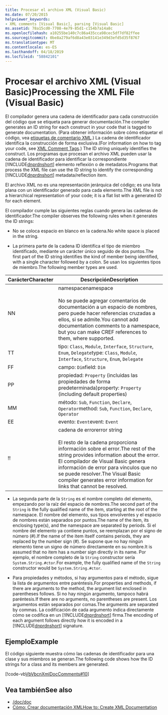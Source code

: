 ```yaml
---
title: Procesar el archivo XML (Visual Basic)
ms.date: 07/20/2015
helpviewer_keywords:
- XML comments [Visual Basic], parsing [Visual Basic]
ms.assetid: 78a15cd0-7708-4e79-85d1-c154b7a14a8c
ms.openlocfilehash: a10255be140c7c86a435cca98cec5df7df82ffee
ms.sourcegitcommit: 0be8a279af6d8a43e03141e349d3efd5d35f8767
ms.translationtype: MT
ms.contentlocale: es-ES
ms.lasthandoff: 04/18/2019
ms.locfileid: "58842101"
---
```

# <a name="processing-the-xml-file-visual-basic"></a><span data-ttu-id="01f5d-102">Procesar el archivo XML (Visual Basic)</span><span class="sxs-lookup"><span data-stu-id="01f5d-102">Processing the XML File (Visual Basic)</span></span>
<span data-ttu-id="01f5d-103">El compilador genera una cadena de identificador para cada construcción del código que se etiqueta para generar documentación.</span><span class="sxs-lookup"><span data-stu-id="01f5d-103">The compiler generates an ID string for each construct in your code that is tagged to generate documentation.</span></span> <span data-ttu-id="01f5d-104">(Para obtener información sobre cómo etiquetar el código, vea [etiquetas de comentario XML](../../../visual-basic/language-reference/xmldoc/index.md).) La cadena de identificador identifica la construcción de forma exclusiva.</span><span class="sxs-lookup"><span data-stu-id="01f5d-104">(For information on how to tag your code, see [XML Comment Tags](../../../visual-basic/language-reference/xmldoc/index.md).) The ID string uniquely identifies the construct.</span></span> <span data-ttu-id="01f5d-105">Los programas que procesan el archivo XML pueden usar la cadena de identificador para identificar la correspondiente [!INCLUDE[dnprdnshort](~/includes/dnprdnshort-md.md)] elemento reflexión o de metadatos.</span><span class="sxs-lookup"><span data-stu-id="01f5d-105">Programs that process the XML file can use the ID string to identify the corresponding [!INCLUDE[dnprdnshort](~/includes/dnprdnshort-md.md)] metadata/reflection item.</span></span>  
  
 <span data-ttu-id="01f5d-106">El archivo XML no es una representación jerárquica del código; es una lista plana con un identificador generado para cada elemento.</span><span class="sxs-lookup"><span data-stu-id="01f5d-106">The XML file is not a hierarchical representation of your code; it is a flat list with a generated ID for each element.</span></span>  
  
 <span data-ttu-id="01f5d-107">El compilador cumple las siguientes reglas cuando genera las cadenas de identificador:</span><span class="sxs-lookup"><span data-stu-id="01f5d-107">The compiler observes the following rules when it generates the ID strings:</span></span>  
  
-   <span data-ttu-id="01f5d-108">No se coloca espacio en blanco en la cadena.</span><span class="sxs-lookup"><span data-stu-id="01f5d-108">No white space is placed in the string.</span></span>  
  
-   <span data-ttu-id="01f5d-109">La primera parte de la cadena ID identifica el tipo de miembro identificado, mediante un carácter único seguido de dos puntos.</span><span class="sxs-lookup"><span data-stu-id="01f5d-109">The first part of the ID string identifies the kind of member being identified, with a single character followed by a colon.</span></span> <span data-ttu-id="01f5d-110">Se usan los siguientes tipos de miembro.</span><span class="sxs-lookup"><span data-stu-id="01f5d-110">The following member types are used.</span></span>  
  
|<span data-ttu-id="01f5d-111">Carácter</span><span class="sxs-lookup"><span data-stu-id="01f5d-111">Character</span></span>|<span data-ttu-id="01f5d-112">Descripción</span><span class="sxs-lookup"><span data-stu-id="01f5d-112">Description</span></span>|  
|---|---|  
|<span data-ttu-id="01f5d-113">N</span><span class="sxs-lookup"><span data-stu-id="01f5d-113">N</span></span>|<span data-ttu-id="01f5d-114">namespace</span><span class="sxs-lookup"><span data-stu-id="01f5d-114">namespace</span></span><br /><br /> <span data-ttu-id="01f5d-115">No se puede agregar comentarios de documentación a un espacio de nombres, pero puede hacer referencias cruzadas a ellos, si se admite.</span><span class="sxs-lookup"><span data-stu-id="01f5d-115">You cannot add documentation comments to a namespace, but you can make CREF references to them, where supported.</span></span>|  
|<span data-ttu-id="01f5d-116">T</span><span class="sxs-lookup"><span data-stu-id="01f5d-116">T</span></span>|<span data-ttu-id="01f5d-117">tipo: `Class`, `Module`, `Interface`, `Structure`, `Enum`, `Delegate`</span><span class="sxs-lookup"><span data-stu-id="01f5d-117">type: `Class`, `Module`, `Interface`, `Structure`, `Enum`, `Delegate`</span></span>|  
|<span data-ttu-id="01f5d-118">F</span><span class="sxs-lookup"><span data-stu-id="01f5d-118">F</span></span>|<span data-ttu-id="01f5d-119">campo: `Dim`</span><span class="sxs-lookup"><span data-stu-id="01f5d-119">field: `Dim`</span></span>|  
|<span data-ttu-id="01f5d-120">P</span><span class="sxs-lookup"><span data-stu-id="01f5d-120">P</span></span>|<span data-ttu-id="01f5d-121">propiedad: `Property` (incluidas las propiedades de forma predeterminada)</span><span class="sxs-lookup"><span data-stu-id="01f5d-121">property: `Property` (including default properties)</span></span>|  
|<span data-ttu-id="01f5d-122">M</span><span class="sxs-lookup"><span data-stu-id="01f5d-122">M</span></span>|<span data-ttu-id="01f5d-123">método: `Sub`, `Function`, `Declare`, `Operator`</span><span class="sxs-lookup"><span data-stu-id="01f5d-123">method: `Sub`, `Function`, `Declare`, `Operator`</span></span>|  
|<span data-ttu-id="01f5d-124">E</span><span class="sxs-lookup"><span data-stu-id="01f5d-124">E</span></span>|<span data-ttu-id="01f5d-125">evento: `Event`</span><span class="sxs-lookup"><span data-stu-id="01f5d-125">event: `Event`</span></span>|  
|<span data-ttu-id="01f5d-126">!</span><span class="sxs-lookup"><span data-stu-id="01f5d-126">!</span></span>|<span data-ttu-id="01f5d-127">cadena de error</span><span class="sxs-lookup"><span data-stu-id="01f5d-127">error string</span></span><br /><br /> <span data-ttu-id="01f5d-128">El resto de la cadena proporciona información sobre el error.</span><span class="sxs-lookup"><span data-stu-id="01f5d-128">The rest of the string provides information about the error.</span></span> <span data-ttu-id="01f5d-129">El compilador de Visual Basic genera información de error para vínculos que no se puede resolver.</span><span class="sxs-lookup"><span data-stu-id="01f5d-129">The Visual Basic compiler generates error information for links that cannot be resolved.</span></span>|  
  
-   <span data-ttu-id="01f5d-130">La segunda parte de la `String` es el nombre completo del elemento, empezando por la raíz del espacio de nombres.</span><span class="sxs-lookup"><span data-stu-id="01f5d-130">The second part of the `String` is the fully qualified name of the item, starting at the root of the namespace.</span></span> <span data-ttu-id="01f5d-131">El nombre del elemento, sus tipos envolventes y el espacio de nombres están separados por puntos.</span><span class="sxs-lookup"><span data-stu-id="01f5d-131">The name of the item, its enclosing type(s), and the namespace are separated by periods.</span></span> <span data-ttu-id="01f5d-132">Si el nombre del elemento ya contiene puntos, se reemplazan por el signo de número (#).</span><span class="sxs-lookup"><span data-stu-id="01f5d-132">If the name of the item itself contains periods, they are replaced by the number sign (#).</span></span> <span data-ttu-id="01f5d-133">Se supone que no hay ningún elemento tiene un signo de número directamente en su nombre.</span><span class="sxs-lookup"><span data-stu-id="01f5d-133">It is assumed that no item has a number sign directly in its name.</span></span> <span data-ttu-id="01f5d-134">Por ejemplo, el nombre completo de la `String` constructor sería `System.String.#ctor`.</span><span class="sxs-lookup"><span data-stu-id="01f5d-134">For example, the fully qualified name of the `String` constructor would be `System.String.#ctor`.</span></span>  
  
-   <span data-ttu-id="01f5d-135">Para propiedades y métodos, si hay argumentos para el método, sigue la lista de argumentos entre paréntesis.</span><span class="sxs-lookup"><span data-stu-id="01f5d-135">For properties and methods, if there are arguments to the method, the argument list enclosed in parentheses follows.</span></span> <span data-ttu-id="01f5d-136">Si no hay ningún argumento, tampoco habrá paréntesis.</span><span class="sxs-lookup"><span data-stu-id="01f5d-136">If there are no arguments, no parentheses are present.</span></span> <span data-ttu-id="01f5d-137">Los argumentos están separados por comas.</span><span class="sxs-lookup"><span data-stu-id="01f5d-137">The arguments are separated by commas.</span></span> <span data-ttu-id="01f5d-138">La codificación de cada argumento indica directamente cómo se codifica en un [!INCLUDE[dnprdnshort](~/includes/dnprdnshort-md.md)] firma.</span><span class="sxs-lookup"><span data-stu-id="01f5d-138">The encoding of each argument follows directly how it is encoded in a [!INCLUDE[dnprdnshort](~/includes/dnprdnshort-md.md)] signature.</span></span>  
  
## <a name="example"></a><span data-ttu-id="01f5d-139">Ejemplo</span><span class="sxs-lookup"><span data-stu-id="01f5d-139">Example</span></span>  
 <span data-ttu-id="01f5d-140">El código siguiente muestra cómo las cadenas de identificador para una clase y sus miembros se generan.</span><span class="sxs-lookup"><span data-stu-id="01f5d-140">The following code shows how the ID strings for a class and its members are generated.</span></span>  
  
 [!code-vb[VbVbcnXmlDocComments#10](~/samples/snippets/visualbasic/VS_Snippets_VBCSharp/VbVbcnXmlDocComments/VB/Class1.vb#10)]  
  
## <a name="see-also"></a><span data-ttu-id="01f5d-141">Vea también</span><span class="sxs-lookup"><span data-stu-id="01f5d-141">See also</span></span>

- [<span data-ttu-id="01f5d-142">/doc</span><span class="sxs-lookup"><span data-stu-id="01f5d-142">/doc</span></span>](../../../visual-basic/reference/command-line-compiler/doc.md)
- [<span data-ttu-id="01f5d-143">Cómo: Crear documentación XML</span><span class="sxs-lookup"><span data-stu-id="01f5d-143">How to: Create XML Documentation</span></span>](../../../visual-basic/programming-guide/program-structure/how-to-create-xml-documentation.md)
